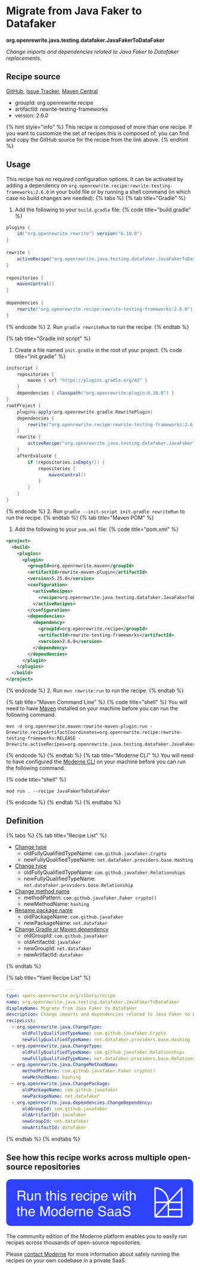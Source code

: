 # Migrate from Java Faker to Datafaker

**org.openrewrite.java.testing.datafaker.JavaFakerToDataFaker**

_Change imports and dependencies related to Java Faker to Datafaker replacements._

## Recipe source

[GitHub](https://github.com/openrewrite/rewrite-testing-frameworks/blob/main/src/main/resources/META-INF/rewrite/datafaker.yml), [Issue Tracker](https://github.com/openrewrite/rewrite-testing-frameworks/issues), [Maven Central](https://central.sonatype.com/artifact/org.openrewrite.recipe/rewrite-testing-frameworks/2.6.0/jar)

* groupId: org.openrewrite.recipe
* artifactId: rewrite-testing-frameworks
* version: 2.6.0

{% hint style="info" %}
This recipe is composed of more than one recipe. If you want to customize the set of recipes this is composed of, you can find and copy the GitHub source for the recipe from the link above.
{% endhint %}

## Usage

This recipe has no required configuration options. It can be activated by adding a dependency on `org.openrewrite.recipe:rewrite-testing-frameworks:2.6.0` in your build file or by running a shell command (in which case no build changes are needed): 
{% tabs %}
{% tab title="Gradle" %}
1. Add the following to your `build.gradle` file:
{% code title="build.gradle" %}
```groovy
plugins {
    id("org.openrewrite.rewrite") version("6.10.0")
}

rewrite {
    activeRecipe("org.openrewrite.java.testing.datafaker.JavaFakerToDataFaker")
}

repositories {
    mavenCentral()
}

dependencies {
    rewrite("org.openrewrite.recipe:rewrite-testing-frameworks:2.6.0")
}
```
{% endcode %}
2. Run `gradle rewriteRun` to run the recipe.
{% endtab %}

{% tab title="Gradle init script" %}
1. Create a file named `init.gradle` in the root of your project.
{% code title="init.gradle" %}
```groovy
initscript {
    repositories {
        maven { url "https://plugins.gradle.org/m2" }
    }
    dependencies { classpath("org.openrewrite:plugin:6.10.0") }
}
rootProject {
    plugins.apply(org.openrewrite.gradle.RewritePlugin)
    dependencies {
        rewrite("org.openrewrite.recipe:rewrite-testing-frameworks:2.6.0")
    }
    rewrite {
        activeRecipe("org.openrewrite.java.testing.datafaker.JavaFakerToDataFaker")
    }
    afterEvaluate {
        if (repositories.isEmpty()) {
            repositories {
                mavenCentral()
            }
        }
    }
}
```
{% endcode %}
2. Run `gradle --init-script init.gradle rewriteRun` to run the recipe.
{% endtab %}
{% tab title="Maven POM" %}
1. Add the following to your `pom.xml` file:
{% code title="pom.xml" %}
```xml
<project>
  <build>
    <plugins>
      <plugin>
        <groupId>org.openrewrite.maven</groupId>
        <artifactId>rewrite-maven-plugin</artifactId>
        <version>5.25.0</version>
        <configuration>
          <activeRecipes>
            <recipe>org.openrewrite.java.testing.datafaker.JavaFakerToDataFaker</recipe>
          </activeRecipes>
        </configuration>
        <dependencies>
          <dependency>
            <groupId>org.openrewrite.recipe</groupId>
            <artifactId>rewrite-testing-frameworks</artifactId>
            <version>2.6.0</version>
          </dependency>
        </dependencies>
      </plugin>
    </plugins>
  </build>
</project>
```
{% endcode %}
2. Run `mvn rewrite:run` to run the recipe.
{% endtab %}

{% tab title="Maven Command Line" %}
{% code title="shell" %}
You will need to have [Maven](https://maven.apache.org/download.cgi) installed on your machine before you can run the following command.

```shell
mvn -U org.openrewrite.maven:rewrite-maven-plugin:run -Drewrite.recipeArtifactCoordinates=org.openrewrite.recipe:rewrite-testing-frameworks:RELEASE -Drewrite.activeRecipes=org.openrewrite.java.testing.datafaker.JavaFakerToDataFaker
```
{% endcode %}
{% endtab %}
{% tab title="Moderne CLI" %}
You will need to have configured the [Moderne CLI](https://docs.moderne.io/moderne-cli/cli-intro) on your machine before you can run the following command.

{% code title="shell" %}
```shell
mod run . --recipe JavaFakerToDataFaker
```
{% endcode %}
{% endtab %}
{% endtabs %}

## Definition

{% tabs %}
{% tab title="Recipe List" %}
* [Change type](../../../java/changetype.md)
  * oldFullyQualifiedTypeName: `com.github.javafaker.Crypto`
  * newFullyQualifiedTypeName: `net.datafaker.providers.base.Hashing`
* [Change type](../../../java/changetype.md)
  * oldFullyQualifiedTypeName: `com.github.javafaker.Relationships`
  * newFullyQualifiedTypeName: `net.datafaker.providers.base.Relationship`
* [Change method name](../../../java/changemethodname.md)
  * methodPattern: `com.github.javafaker.Faker crypto()`
  * newMethodName: `hashing`
* [Rename package name](../../../java/changepackage.md)
  * oldPackageName: `com.github.javafaker`
  * newPackageName: `net.datafaker`
* [Change Gradle or Maven dependency](../../../java/dependencies/changedependency.md)
  * oldGroupId: `com.github.javafaker`
  * oldArtifactId: `javafaker`
  * newGroupId: `net.datafaker`
  * newArtifactId: `datafaker`

{% endtab %}

{% tab title="Yaml Recipe List" %}
```yaml
---
type: specs.openrewrite.org/v1beta/recipe
name: org.openrewrite.java.testing.datafaker.JavaFakerToDataFaker
displayName: Migrate from Java Faker to Datafaker
description: Change imports and dependencies related to Java Faker to Datafaker replacements.
recipeList:
  - org.openrewrite.java.ChangeType:
      oldFullyQualifiedTypeName: com.github.javafaker.Crypto
      newFullyQualifiedTypeName: net.datafaker.providers.base.Hashing
  - org.openrewrite.java.ChangeType:
      oldFullyQualifiedTypeName: com.github.javafaker.Relationships
      newFullyQualifiedTypeName: net.datafaker.providers.base.Relationship
  - org.openrewrite.java.ChangeMethodName:
      methodPattern: com.github.javafaker.Faker crypto()
      newMethodName: hashing
  - org.openrewrite.java.ChangePackage:
      oldPackageName: com.github.javafaker
      newPackageName: net.datafaker
  - org.openrewrite.java.dependencies.ChangeDependency:
      oldGroupId: com.github.javafaker
      oldArtifactId: javafaker
      newGroupId: net.datafaker
      newArtifactId: datafaker

```
{% endtab %}
{% endtabs %}

## See how this recipe works across multiple open-source repositories

[![Moderne Link Image](/.gitbook/assets/ModerneRecipeButton.png)](https://app.moderne.io/recipes/org.openrewrite.java.testing.datafaker.JavaFakerToDataFaker)

The community edition of the Moderne platform enables you to easily run recipes across thousands of open-source repositories.

Please [contact Moderne](https://moderne.io/product) for more information about safely running the recipes on your own codebase in a private SaaS.
